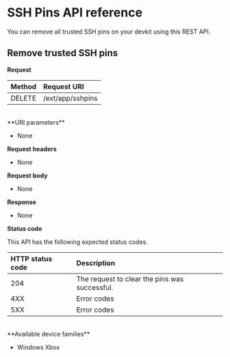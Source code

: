 # SSH Pins API reference
You can remove all trusted SSH pins on your devkit using this REST API.

## Remove trusted SSH pins

**Request**

Method      | Request URI
:------     | :-----
DELETE | /ext/app/sshpins
<br />
**URI parameters**

- None

**Request headers**

- None

**Request body**   

- None

**Response**   

- None 

**Status code**

This API has the following expected status codes.

HTTP status code      | Description
:------     | :-----
204 | The request to clear the pins was successful.
4XX | Error codes
5XX | Error codes

<br />
**Available device families**

* Windows Xbox

